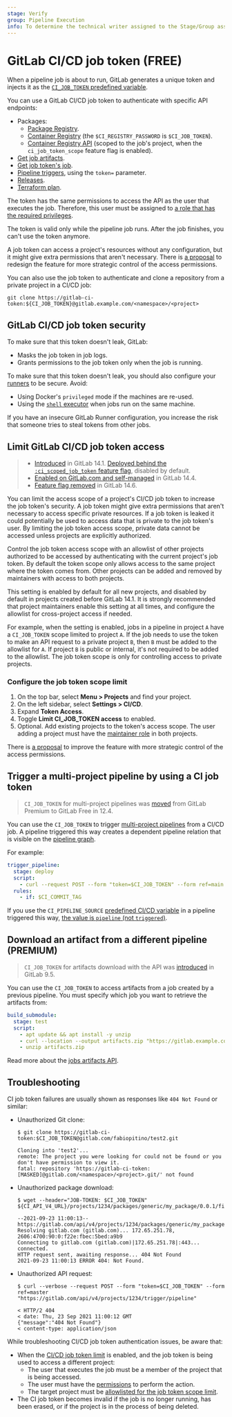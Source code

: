 ```yaml
---
stage: Verify
group: Pipeline Execution
info: To determine the technical writer assigned to the Stage/Group associated with this page, see https://about.gitlab.com/handbook/engineering/ux/technical-writing/#assignments
---
```


# GitLab CI/CD job token **(FREE)**

When a pipeline job is about to run, GitLab generates a unique token and injects it as the
[`CI_JOB_TOKEN` predefined variable](../variables/predefined_variables.md).

You can use a GitLab CI/CD job token to authenticate with specific API endpoints:

- Packages:
  - [Package Registry](../../user/packages/package_registry/index.md#use-gitlab-cicd-to-build-packages).
  - [Container Registry](../../user/packages/container_registry/index.md#build-and-push-by-using-gitlab-cicd)
    (the `$CI_REGISTRY_PASSWORD` is `$CI_JOB_TOKEN`).
  - [Container Registry API](../../api/container_registry.md)
    (scoped to the job's project, when the `ci_job_token_scope` feature flag is enabled).
- [Get job artifacts](../../api/job_artifacts.md#get-job-artifacts).
- [Get job token's job](../../api/jobs.md#get-job-tokens-job).
- [Pipeline triggers](../../api/pipeline_triggers.md), using the `token=` parameter.
- [Releases](../../api/releases/index.md).
- [Terraform plan](../../user/infrastructure/index.md).

The token has the same permissions to access the API as the user that executes the
job. Therefore, this user must be assigned to [a role that has the required privileges](../../user/permissions.md#gitlab-cicd-permissions).

The token is valid only while the pipeline job runs. After the job finishes, you can't
use the token anymore.

A job token can access a project's resources without any configuration, but it might
give extra permissions that aren't necessary. There is [a proposal](https://gitlab.com/groups/gitlab-org/-/epics/3559)
to redesign the feature for more strategic control of the access permissions.

You can also use the job token to authenticate and clone a repository from a private project
in a CI/CD job:

```shell
git clone https://gitlab-ci-token:${CI_JOB_TOKEN}@gitlab.example.com/<namespace>/<project>
```

## GitLab CI/CD job token security

To make sure that this token doesn't leak, GitLab:

- Masks the job token in job logs.
- Grants permissions to the job token only when the job is running.

To make sure that this token doesn't leak, you should also configure
your [runners](../runners/index.md) to be secure. Avoid:

- Using Docker's `privileged` mode if the machines are re-used.
- Using the [`shell` executor](https://docs.gitlab.com/runner/executors/shell.html) when jobs
  run on the same machine.

If you have an insecure GitLab Runner configuration, you increase the risk that someone
tries to steal tokens from other jobs.

## Limit GitLab CI/CD job token access

> - [Introduced](https://gitlab.com/gitlab-org/gitlab/-/issues/328553) in GitLab 14.1. [Deployed behind the `:ci_scoped_job_token` feature flag](../../user/feature_flags.md), disabled by default.
> - [Enabled on GitLab.com and self-managed](https://gitlab.com/gitlab-org/gitlab/-/issues/332272) in GitLab 14.4.
> - [Feature flag removed](https://gitlab.com/gitlab-org/gitlab/-/issues/332272) in GitLab 14.6.

You can limit the access scope of a project's CI/CD job token to increase the
job token's security. A job token might give extra permissions that aren't necessary
to access specific private resources.
If a job token is leaked it could potentially be used to access data that is private
to the job token's user. By limiting the job token access scope, private data cannot
be accessed unless projects are explicitly authorized.

Control the job token access scope with an allowlist of other projects authorized
to be accessed by authenticating with the current project's job token. By default
the token scope only allows access to the same project where the token comes from.
Other projects can be added and removed by maintainers with access to both projects.

This setting is enabled by default for all new projects, and disabled by default in projects
created before GitLab 14.1. It is strongly recommended that project maintainers enable this
setting at all times, and configure the allowlist for cross-project access if needed.

For example, when the setting is enabled, jobs in a pipeline in project `A` have
a `CI_JOB_TOKEN` scope limited to project `A`. If the job needs to use the token
to make an API request to a private project `B`, then `B` must be added to the allowlist for `A`.
If project `B` is public or internal, it's not required to be added to the allowlist.
The job token scope is only for controlling access to private projects.

### Configure the job token scope limit

1. On the top bar, select **Menu > Projects** and find your project.
1. On the left sidebar, select **Settings > CI/CD**.
1. Expand **Token Access**.
1. Toggle **Limit CI_JOB_TOKEN access** to enabled.
1. Optional. Add existing projects to the token's access scope. The user adding a
   project must have the [maintainer role](../../user/permissions.md) in both projects.

There is [a proposal](https://gitlab.com/groups/gitlab-org/-/epics/3559) to improve
the feature with more strategic control of the access permissions.

## Trigger a multi-project pipeline by using a CI job token

> `CI_JOB_TOKEN` for multi-project pipelines was [moved](https://gitlab.com/gitlab-org/gitlab/-/issues/31573) from GitLab Premium to GitLab Free in 12.4.

You can use the `CI_JOB_TOKEN` to trigger [multi-project pipelines](../pipelines/multi_project_pipelines.md)
from a CI/CD job. A pipeline triggered this way creates a dependent pipeline relation
that is visible on the [pipeline graph](../pipelines/multi_project_pipelines.md#multi-project-pipeline-visualization).

For example:

```yaml
trigger_pipeline:
  stage: deploy
  script:
    - curl --request POST --form "token=$CI_JOB_TOKEN" --form ref=main "https://gitlab.example.com/api/v4/projects/9/trigger/pipeline"
  rules:
    - if: $CI_COMMIT_TAG
```

If you use the `CI_PIPELINE_SOURCE` [predefined CI/CD variable](../variables/predefined_variables.md)
in a pipeline triggered this way, [the value is `pipeline` (not `triggered`)](../triggers/index.md#configure-cicd-jobs-to-run-in-triggered-pipelines).

## Download an artifact from a different pipeline **(PREMIUM)**

> `CI_JOB_TOKEN` for artifacts download with the API was [introduced](https://gitlab.com/gitlab-org/gitlab/-/merge_requests/2346) in GitLab 9.5.

You can use the `CI_JOB_TOKEN` to access artifacts from a job created by a previous
pipeline. You must specify which job you want to retrieve the artifacts from:

```yaml
build_submodule:
  stage: test
  script:
    - apt update && apt install -y unzip
    - curl --location --output artifacts.zip "https://gitlab.example.com/api/v4/projects/1/jobs/artifacts/main/download?job=test&job_token=$CI_JOB_TOKEN"
    - unzip artifacts.zip
```

Read more about the [jobs artifacts API](../../api/job_artifacts.md#download-the-artifacts-archive).

## Troubleshooting

CI job token failures are usually shown as responses like `404 Not Found` or similar:

- Unauthorized Git clone:

  ```plaintext
  $ git clone https://gitlab-ci-token:$CI_JOB_TOKEN@gitlab.com/fabiopitino/test2.git

  Cloning into 'test2'...
  remote: The project you were looking for could not be found or you don't have permission to view it.
  fatal: repository 'https://gitlab-ci-token:[MASKED]@gitlab.com/<namespace>/<project>.git/' not found
  ```

- Unauthorized package download:

  ```plaintext
  $ wget --header="JOB-TOKEN: $CI_JOB_TOKEN" ${CI_API_V4_URL}/projects/1234/packages/generic/my_package/0.0.1/file.txt

  --2021-09-23 11:00:13--  https://gitlab.com/api/v4/projects/1234/packages/generic/my_package/0.0.1/file.txt
  Resolving gitlab.com (gitlab.com)... 172.65.251.78, 2606:4700:90:0:f22e:fbec:5bed:a9b9
  Connecting to gitlab.com (gitlab.com)|172.65.251.78|:443... connected.
  HTTP request sent, awaiting response... 404 Not Found
  2021-09-23 11:00:13 ERROR 404: Not Found.
  ```

- Unauthorized API request:

  ```plaintext
  $ curl --verbose --request POST --form "token=$CI_JOB_TOKEN" --form ref=master "https://gitlab.com/api/v4/projects/1234/trigger/pipeline"

  < HTTP/2 404
  < date: Thu, 23 Sep 2021 11:00:12 GMT
  {"message":"404 Not Found"}
  < content-type: application/json
  ```

While troubleshooting CI/CD job token authentication issues, be aware that:

- When the [CI/CD job token limit](#limit-gitlab-cicd-job-token-access) is enabled,
  and the job token is being used to access a different project:
  - The user that executes the job must be a member of the project that is being accessed.
  - The user must have the [permissions](../../user/permissions.md) to perform the action.
  - The target project must be [allowlisted for the job token scope limit](#configure-the-job-token-scope-limit).
- The CI job token becomes invalid if the job is no longer running, has been erased,
  or if the project is in the process of being deleted.
